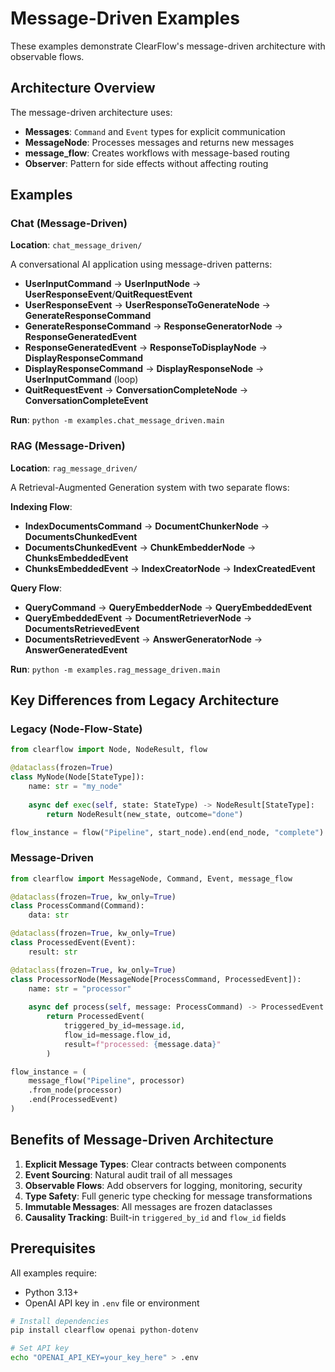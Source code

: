 # Message-Driven Examples

These examples demonstrate ClearFlow's message-driven architecture with observable flows.

## Architecture Overview

The message-driven architecture uses:

- **Messages**: `Command` and `Event` types for explicit communication
- **MessageNode**: Processes messages and returns new messages  
- **message_flow**: Creates workflows with message-based routing
- **Observer**: Pattern for side effects without affecting routing

## Examples

### Chat (Message-Driven)

**Location**: `chat_message_driven/`

A conversational AI application using message-driven patterns:

- **UserInputCommand** → **UserInputNode** → **UserResponseEvent**/**QuitRequestEvent** 
- **UserResponseEvent** → **UserResponseToGenerateNode** → **GenerateResponseCommand**
- **GenerateResponseCommand** → **ResponseGeneratorNode** → **ResponseGeneratedEvent**
- **ResponseGeneratedEvent** → **ResponseToDisplayNode** → **DisplayResponseCommand**
- **DisplayResponseCommand** → **DisplayResponseNode** → **UserInputCommand** (loop)
- **QuitRequestEvent** → **ConversationCompleteNode** → **ConversationCompleteEvent**

**Run**: `python -m examples.chat_message_driven.main`

### RAG (Message-Driven)

**Location**: `rag_message_driven/`

A Retrieval-Augmented Generation system with two separate flows:

**Indexing Flow**:
- **IndexDocumentsCommand** → **DocumentChunkerNode** → **DocumentsChunkedEvent**
- **DocumentsChunkedEvent** → **ChunkEmbedderNode** → **ChunksEmbeddedEvent**
- **ChunksEmbeddedEvent** → **IndexCreatorNode** → **IndexCreatedEvent**

**Query Flow**:
- **QueryCommand** → **QueryEmbedderNode** → **QueryEmbeddedEvent**
- **QueryEmbeddedEvent** → **DocumentRetrieverNode** → **DocumentsRetrievedEvent**
- **DocumentsRetrievedEvent** → **AnswerGeneratorNode** → **AnswerGeneratedEvent**

**Run**: `python -m examples.rag_message_driven.main`

## Key Differences from Legacy Architecture

### Legacy (Node-Flow-State)
```python
from clearflow import Node, NodeResult, flow

@dataclass(frozen=True)
class MyNode(Node[StateType]):
    name: str = "my_node"
    
    async def exec(self, state: StateType) -> NodeResult[StateType]:
        return NodeResult(new_state, outcome="done")

flow_instance = flow("Pipeline", start_node).end(end_node, "complete")
```

### Message-Driven
```python
from clearflow import MessageNode, Command, Event, message_flow

@dataclass(frozen=True, kw_only=True)
class ProcessCommand(Command):
    data: str

@dataclass(frozen=True, kw_only=True)
class ProcessedEvent(Event):
    result: str

@dataclass(frozen=True, kw_only=True)
class ProcessorNode(MessageNode[ProcessCommand, ProcessedEvent]):
    name: str = "processor"
    
    async def process(self, message: ProcessCommand) -> ProcessedEvent:
        return ProcessedEvent(
            triggered_by_id=message.id,
            flow_id=message.flow_id,
            result=f"processed: {message.data}"
        )

flow_instance = (
    message_flow("Pipeline", processor)
    .from_node(processor)
    .end(ProcessedEvent)
)
```

## Benefits of Message-Driven Architecture

1. **Explicit Message Types**: Clear contracts between components
2. **Event Sourcing**: Natural audit trail of all messages
3. **Observable Flows**: Add observers for logging, monitoring, security
4. **Type Safety**: Full generic type checking for message transformations
5. **Immutable Messages**: All messages are frozen dataclasses
6. **Causality Tracking**: Built-in `triggered_by_id` and `flow_id` fields

## Prerequisites

All examples require:
- Python 3.13+
- OpenAI API key in `.env` file or environment

```bash
# Install dependencies
pip install clearflow openai python-dotenv

# Set API key
echo "OPENAI_API_KEY=your_key_here" > .env
```